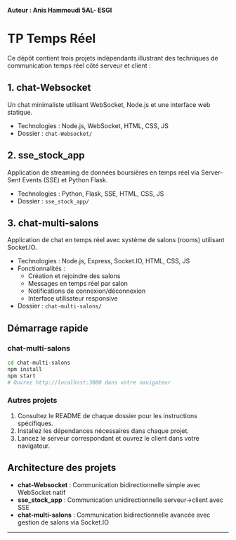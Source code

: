 **Auteur : Anis Hammoudi  5AL- ESGI**



# TP Temps Réel

Ce dépôt contient trois projets indépendants illustrant des techniques de communication temps réel côté serveur et client :

## 1. chat-Websocket
Un chat minimaliste utilisant WebSocket, Node.js et une interface web statique.
- Technologies : Node.js, WebSocket, HTML, CSS, JS
- Dossier : `chat-Websocket/`

## 2. sse_stock_app
Application de streaming de données boursières en temps réel via Server-Sent Events (SSE) et Python Flask.
- Technologies : Python, Flask, SSE, HTML, CSS, JS
- Dossier : `sse_stock_app/`

## 3. chat-multi-salons
Application de chat en temps réel avec système de salons (rooms) utilisant Socket.IO.
- Technologies : Node.js, Express, Socket.IO, HTML, CSS, JS
- Fonctionnalités :
  - Création et rejoindre des salons
  - Messages en temps réel par salon
  - Notifications de connexion/déconnexion
  - Interface utilisateur responsive
- Dossier : `chat-multi-salons/`

## Démarrage rapide

### chat-multi-salons
```bash
cd chat-multi-salons
npm install
npm start
# Ouvrez http://localhost:3000 dans votre navigateur
```

### Autres projets
1. Consultez le README de chaque dossier pour les instructions spécifiques.
2. Installez les dépendances nécessaires dans chaque projet.
3. Lancez le serveur correspondant et ouvrez le client dans votre navigateur.

## Architecture des projets

- **chat-Websocket** : Communication bidirectionnelle simple avec WebSocket natif
- **sse_stock_app** : Communication unidirectionnelle serveur→client avec SSE
- **chat-multi-salons** : Communication bidirectionnelle avancée avec gestion de salons via Socket.IO

---



